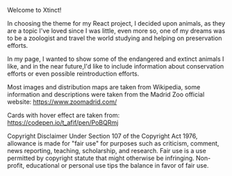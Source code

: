 Welcome to Xtinct! 

In choosing the theme for my React project, I decided upon animals, as they are a topic I've loved since I was little, even more so, one of my dreams was to be a zoologist and travel the world studying and helping on preservation efforts.

In my page, I wanted to show some of the endangered and extinct animals I like, and in the near future,I'd like to include information about conservation efforts or even possible reintroduction efforts.

Most images and distribution maps are taken from Wikipedia,
some information and descriptions were taken from the Madrid Zoo official website: https://www.zoomadrid.com/

Cards with hover effect are taken from: 
https://codepen.io/t_afif/pen/PoBQRmj


Copyright Disclaimer Under Section 107 of the Copyright Act 1976, allowance is made for "fair use" for purposes such as criticism, comment, news reporting, teaching, scholarship, and research. Fair use is a use permitted by copyright statute that might otherwise be infringing. Non-profit, educational or personal use tips the balance in favor of fair use.
<!-- COSAS -->
<!--
https://codepen.io/t_afif/pen/PoBQRmj
https://www.zoomadrid.com/


-->